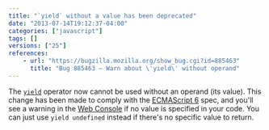 ```yaml
---
title: "`yield` without a value has been deprecated"
date: "2013-07-14T19:12:37-04:00"
categories: ["javascript"]
tags: []
versions: ["25"]
references:
    - url: "https://bugzilla.mozilla.org/show_bug.cgi?id=885463"
      title: "Bug 885463 – Warn about \'yield\' without operand"
---
```

The [`yield`](https://developer.mozilla.org/docs/Web/JavaScript/Reference/Operators/yield) operator now cannot be used without an operand (its value). This change has been made to comply with the [ECMAScript 6](https://developer.mozilla.org/docs/JavaScript/ECMAScript_6_support_in_Mozilla) spec, and you'll see a warning in the [Web Console](https://developer.mozilla.org/docs/Tools/Web_Console) if no value is specified in your code. You can just use `yield undefined` instead if there's no specific value to return.
